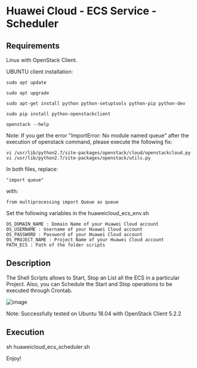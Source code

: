 # Huawei Cloud - ECS Service - Scheduler

## Requirements

Linux with OpenStack Client.

UBUNTU client installation:

```
sudo apt update

sudo apt upgrade

sudo apt-get install python python-setuptools python-pip python-dev

sudo pip install python-openstackclient

openstack --help
```

Note: If you get the error "ImportError: No module named queue" after the execution of openstack command, please execute the following fix:

```
vi /usr/lib/python2.7/site-packages/openstack/cloud/openstackcloud.py
vi /usr/lib/python2.7/site-packages/openstack/utils.py
```

In both files, replace:

```
"import queue" 
```
with:
```
from multiprocessing import Queue as queue
```

Set the following variables in the huaweicloud_ecs_env.sh
```
OS_DOMAIN_NAME : Domain Name of your Huawei Cloud account
OS_USERNAME : Username of your Huawei Cloud account
OS_PASSWORD : Password of your Huawei Cloud account
OS_PROJECT_NAME : Project Name of your Huawei Cloud account
PATH_ECS : Path of the folder scripts
```

## Description

The Shell Scripts allows to Start, Stop an List all the ECS in a particular Project. Also, you can Schedule the Start and Stop operations to be executed through Crontab.

![image](https://user-images.githubusercontent.com/46529218/186489835-0f960cd8-5a2e-4f3a-94c2-3f9326c4bdef.png)

Note: Successfully tested on Ubuntu 18.04 with OpenStack Client 5.2.2

## Execution

sh huaweicloud_ecs_scheduler.sh

Enjoy!
